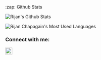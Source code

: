 <summary>:zap: Github Stats</summary>

![Rijan's Github Stats](https://github-readme-stats.codestackr.vercel.app/api?username=rijan-chapagain&count_private=true&show_icons=true&hide_border=true)

![Rijan Chapagain's Most Used Languages](https://github-readme-stats.vercel.app/api/top-langs/?username=rijan-chapagain&layout=compact&hide_border=true&count_private=true)

### Connect with me:

[<img alt="Rijan | LinkedIn" width="22px" src="https://cdn.jsdelivr.net/npm/simple-icons@v3/icons/linkedin.svg" />][linkedin]

[linkedin]: https://www.linkedin.com/in/rijan-chapagain/ 